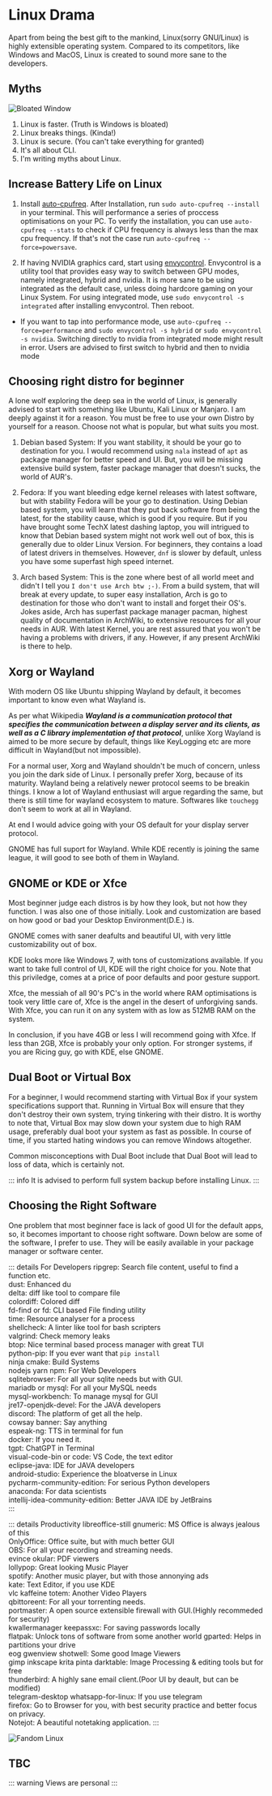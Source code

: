 # Linux Drama


Apart from being the best gift to the mankind, Linux(sorry GNU/Linux) is highly extensible operating system. Compared to its competitors, like Windows and MacOS, Linux is created to sound more sane to the developers.

## Myths
![Bloated Window](data/bloated-os.jpg)
1. Linux is faster. (Truth is Windows is bloated)
2. Linux breaks things. (Kinda!)
3. Linux is secure. (You can't take everything for granted)
4. It's all about CLI.
5. I'm writing myths about Linux.

## Increase Battery Life on Linux

1. Install [auto-cpufreq](https://github.com/AdnanHodzic/auto-cpufreq#auto-cpufreq-installer). After Installation, run `sudo auto-cpufreq --install` in your terminal. This will performance a series of proccess optimisations on your PC. To verify the installation, you can use `auto-cpufreq --stats` to check if CPU frequency is always less than the max cpu frequency. If that's not the case run `auto-cpufreq --force=powersave`.

2. If having NVIDIA graphics card, start using [envycontrol](https://github.com/bayasdev/envycontrol#%EF%B8%8F-getting-envycontrol). Envycontrol is a utility tool that provides easy way to switch between GPU modes, namely integrated, hybrid and nvidia. It is more sane to be using integrated as the default case, unless doing hardcore gaming on your Linux System. For using integrated mode, use `sudo envycontrol -s integrated` after installing envycontrol. Then reboot.

- If you want to tap into performance mode, use `auto-cpufreq --force=performance` and `sudo envycontrol -s hybrid` or `sudo envycontrol -s nvidia`. Switching directly to nvidia from integrated mode might result in error. Users are advised to first switch to hybrid and then to nvidia mode


## Choosing right distro for beginner
A lone wolf exploring the deep sea in the world of Linux, is generally advised to start with something like Ubuntu, Kali Linux or Manjaro. I am deeply against it for a reason. You must be free to use your own Distro by yourself for a reason. Choose not what is popular, but what suits you most.

1. Debian based System: If you want stability, it should be your go to destination for you. I would recommend using `nala` instead of `apt` as package manager for better speed and UI. But, you will be missing extensive build system, faster package manager that doesn't sucks, the world of AUR's.

2. Fedora: If you want bleeding edge kernel releases with latest software, but with stability Fedora will be your go to destination. Using Debian based system, you will learn that they put back software from being the latest, for the stability cause, which is good if you require. But if you have brought some TechX latest dashing laptop, you will intrigued to know that Debian based system might not work well out of box, this is generally due to older Linux Version. For beginners, they contains a load of latest drivers in themselves. However, `dnf` is slower by default, unless you have some superfast high speed internet.


3. Arch based System: This is the zone where best of all world meet and didn't I tell you `I don't use Arch btw ;-)`. From a build system, that will break at every update, to super easy installation, Arch is go to destination for those who don't want to install and forget their OS's. Jokes aside, Arch has superfast package manager pacman, highest quality of documentation in ArchWiki, to extensive resources for all your needs in AUR. With latest Kernel, you are rest assured that you won't be having a problems with drivers, if any. However, if any present ArchWiki is there to help.


## Xorg or Wayland

With modern OS like Ubuntu shipping Wayland by default, it becomes important to know even what Wayland is.

As per what Wikipedia ***Wayland is a communication protocol that specifies the communication between a display server and its clients, as well as a C library implementation of that protocol***, unlike Xorg Wayland is aimed to be more secure by default, things like KeyLogging etc are more difficult in Wayland(but not impossible).

For a normal user, Xorg and Wayland shouldn't be much of concern, unless you join the dark side of Linux.
I personally prefer Xorg, because of its maturity. Wayland being a relatively newer protocol seems to be breakin things. I know a lot of Wayland enthusiast will argue regarding the same, but there is still time for wayland ecosystem to mature. Softwares like `touchegg` don't seem to work at all in Wayland.

At end I would advice going with your OS default for your display server protocol.

GNOME has full suport for Wayland. While KDE recently is joining the same league, it will good to see both of them in Wayland.

## GNOME or KDE or Xfce

Most beginner judge each distros is by how they look, but not how they function. I was also one of those initially. Look and customization are based on how good or bad your Desktop Environment(D.E.) is.

GNOME comes with saner deafults and beautiful UI, with very little customizability out of box.

KDE looks more like Windows 7, with tons of customizations available. If you want to take full control of UI, KDE will the right choice for you. Note that this priviledge, comes at a price of poor defaults and poor gesture support.

Xfce, the messiah of all 90's PC's in the world where RAM optimisations is took very little care of, Xfce is the angel in the desert of unforgiving sands. With Xfce, you can run it on any system with as low as 512MB RAM on the system.

In conclusion, if you have 4GB or less I will recommend going with Xfce. If less than 2GB, Xfce is probably your only option. For stronger systems, if you are Ricing guy, go with KDE, else GNOME.

## Dual Boot or Virtual Box

For a beginner, I would recommend starting with Virtual Box if your system specifications support that. Running in Virtual Box will ensure that they don't destroy their own system, trying tinkering with their distro. It is worthy to note that, Virtual Box may slow down your system due to high RAM usage, preferably dual boot your system as fast as possible. In course of time, if you started hating windows you can remove Windows altogether.

Common misconceptions with Dual Boot include that Dual Boot will lead to loss of data, which is certainly not.

::: info
It is advised to perform full system backup before installing Linux.
:::

## Choosing the Right Software 

One problem that most beginner face is lack of good UI for the default apps, so, it becomes important to choose right software. Down below are some of the software, I prefer to use. They will be easily available in your package manager or software center.

::: details For Developers
ripgrep: Search file content, useful to find a function etc.<br>
dust: Enhanced du<br>
delta: diff like tool to compare file <br>
colordiff: Colored diff<br>
fd-find or fd: CLI based File finding utility<br>
time: Resource analyser for a process<br>
shellcheck: A linter like tool for bash scripters<br>
valgrind: Check memory leaks<br>
btop: Nice terminal based process manager with great TUI<br>
python-pip: If you ever want that `pip install`<br>
ninja cmake: Build Systems<br>
nodejs yarn npm: For Web Developers<br>
sqlitebrowser: For all your sqlite needs but with GUI.<br>
mariadb or mysql: For all your MySQL needs<br>
mysql-workbench: To manage mysql for GUI<br>
jre17-openjdk-devel: For the JAVA developers<br>
discord: The platform of get all the help.<br>
cowsay banner: Say anything<br>
espeak-ng: TTS in terminal for fun<br>
docker: If you need it.<br>
tgpt: ChatGPT in Terminal<br>
visual-code-bin or code: VS Code, the text editor<br>
eclipse-java: IDE for JAVA developers<br>
android-studio: Experience the bloatverse in Linux<br>
pycharm-community-edition: For serious Python developers<br>
anaconda: For data scientists<br>
intellij-idea-community-edition: Better JAVA IDE by JetBrains<br>
:::


::: details Productivity
libreoffice-still gnumeric: MS Office is always jealous of this<br>
OnlyOffice: Office suite, but with much better GUI<br>
OBS: For all your recording and streaming needs.<br>
evince okular: PDF viewers<br>
lollypop: Great looking Music Player<br>
spotify: Another music player, but with those annonying ads<br>
kate: Text Editor, if you use KDE<br>
vlc kaffeine totem: Another Video Players<br>
qbittoreent: For all your torrenting needs.<br>
portmaster: A open source extensible firewall with GUI.(Highly recommeded for security)<br>
kwallermanager keepassxc: For saving passwords locally<br>
flatpak: Unlock tons of software from some another world gparted: Helps in partitions your drive<br>
eog gwenview shotwell: Some good Image Viewers<br>
gimp inkscape krita pinta darktable: Image Processing & editing tools but for free<br>
thunderbird: A highly sane email client.(Poor UI by deault, but can be modified)<br>
telegram-desktop whatsapp-for-linux: If you use telegram<br>
firefox: Go to Browser for you, with best security practice and better focus on privacy.<br>
Notejot: A beautiful notetaking application.
:::


![Fandom Linux](data/reference-meme.jpg)

## TBC


::: warning
Views are personal
:::